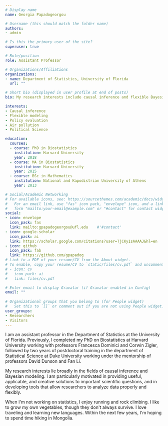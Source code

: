 ```yaml
---
# Display name
name: Georgia Papadogeorgou

# Username (this should match the folder name)
authors:
- admin

# Is this the primary user of the site?
superuser: true

# Role/position
role: Assistant Professor

# Organizations/Affiliations
organizations:
- name: Department of Statistics, University of Florida
  url: ""

# Short bio (displayed in user profile at end of posts)
bio: My research interests include causal inference and flexible Bayesian modeling.

interests:
- Causal inference
- Flexible modeling
- Policy evaluation
- Air pollution
- Political Science

education:
  courses:
  - course: PhD in Biostatistics
    institution: Harvard University
    year: 2018
  - course: MA in Biostatistics
    institution: Harvard University
    year: 2015
  - course: BSc in Mathematics
    institution: National and Kapodistrian University of Athens
    year: 2013

# Social/Academic Networking
# For available icons, see: https://sourcethemes.com/academic/docs/widgets/#icons
#   For an email link, use "fas" icon pack, "envelope" icon, and a link in the
#   form "mailto:your-email@example.com" or "#contact" for contact widget.
social:
- icon: envelope
  icon_pack: fas
  link: mailto:gpapadogeorgou@ufl.edu    #'#contact'
- icon: google-scholar
  icon_pack: ai
  link: https://scholar.google.com/citations?user=TjCKy1sAAAAJ&hl=en
- icon: github
  icon_pack: fab
  link: https://github.com/gpapadog
# Link to a PDF of your resume/CV from the About widget.
# To enable, copy your resume/CV to `static/files/cv.pdf` and uncomment the lines below.  
# - icon: cv
#   icon_pack: ai
#   link: files/cv.pdf

# Enter email to display Gravatar (if Gravatar enabled in Config)
email: ""
  
# Organizational groups that you belong to (for People widget)
#   Set this to `[]` or comment out if you are not using People widget.  
user_groups:
- Researchers
- Visitors
---
```


I am an assistant professor in the Department of Statistics at the University of Florida. Previously, I completed my PhD on Biostatistics at Harvard University working with professors Francesca Dominici and Corwin Zigler, followed by two years of postdoctoral training in the department of Statistical Science at Duke University working under the mentorship of professors David Dunson and Fan Li.

My research interests lie broadly in the fields of causal inference and Bayesian modeling.
I am particularly motivated in providing useful, applicable, and creative solutions to important scientific questions, and in developing tools that allow researchers to analyze data properly and flexibly.

When I'm not working on statistics, I enjoy running and rock climbing. I like to grow my own vegetables, though they don't always survive. I love traveling and learning new languages. Within the next few years, I'm hoping to spend time hiking in Mongolia.
